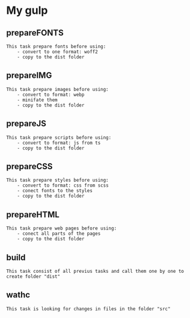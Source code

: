 # My gulp

## prepareFONTS
    This task prepare fonts before using:
        - convert to one format: woff2
        - copy to the dist folder
 
## prepareIMG
    This task prepare images before using:
        - convert to format: webp
        - minifate them 
        - copy to the dist folder
 
## prepareJS
    This task prepare scripts before using:
        - convert to format: js from ts
        - copy to the dist folder
 
## prepareCSS
    This task prepare styles before using:
        - convert to format: css from scss
        - conect fonts to the styles
        - copy to the dist folder

## prepareHTML
    This task prepare web pages before using:
        - conect all parts of the pages
        - copy to the dist folder
    

## build
    This task consist of all previus tasks and call them one by one to create folder "dist"

## wathc 
    This task is looking for changes in files in the folder "src"
